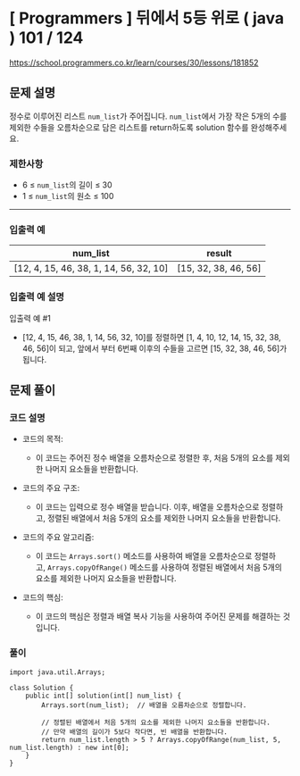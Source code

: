 # [ Programmers ] 뒤에서 5등 위로 ( java ) 101 / 124
https://school.programmers.co.kr/learn/courses/30/lessons/181852

## 문제 설명

정수로 이루어진 리스트 `num_list`가 주어집니다. `num_list`에서 가장 작은 5개의 수를 제외한 수들을 오름차순으로 담은 리스트를 return하도록 solution 함수를 완성해주세요.


### 제한사항

- 6 ≤ `num_list`의 길이 ≤ 30
- 1 ≤ `num_list`의 원소 ≤ 100

---

### 입출력 예

|num_list|result|
|---|---|
|[12, 4, 15, 46, 38, 1, 14, 56, 32, 10]|[15, 32, 38, 46, 56]|


### 입출력 예 설명

입출력 예 #1

- [12, 4, 15, 46, 38, 1, 14, 56, 32, 10]를 정렬하면 [1, 4, 10, 12, 14, 15, 32, 38, 46, 56]이 되고, 앞에서 부터 6번째 이후의 수들을 고르면 [15, 32, 38, 46, 56]가 됩니다.


## 문제 풀이
### 코드 설명
- 코드의 목적:
    
    - 이 코드는 주어진 정수 배열을 오름차순으로 정렬한 후, 처음 5개의 요소를 제외한 나머지 요소들을 반환합니다.
- 코드의 주요 구조:
    
    - 이 코드는 입력으로 정수 배열을 받습니다. 이후, 배열을 오름차순으로 정렬하고, 정렬된 배열에서 처음 5개의 요소를 제외한 나머지 요소들을 반환합니다.
- 코드의 주요 알고리즘:
    
    - 이 코드는 `Arrays.sort()` 메소드를 사용하여 배열을 오름차순으로 정렬하고, `Arrays.copyOfRange()` 메소드를 사용하여 정렬된 배열에서 처음 5개의 요소를 제외한 나머지 요소들을 반환합니다.
- 코드의 핵심:
    
    - 이 코드의 핵심은 정렬과 배열 복사 기능을 사용하여 주어진 문제를 해결하는 것입니다.

### 풀이
```
import java.util.Arrays;

class Solution {
    public int[] solution(int[] num_list) {
        Arrays.sort(num_list);  // 배열을 오름차순으로 정렬합니다.
        
        // 정렬된 배열에서 처음 5개의 요소를 제외한 나머지 요소들을 반환합니다.
        // 만약 배열의 길이가 5보다 작다면, 빈 배열을 반환합니다.
        return num_list.length > 5 ? Arrays.copyOfRange(num_list, 5, num_list.length) : new int[0];
    }
}

```

